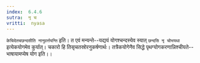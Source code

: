 ```yaml
---
index:  6.4.6
sutra:  नृ च
vritti:  nyasa
---
```


`केचिदेतचछन्दसीति नानुवर्त्तयन्ति` इति। त एवं मन्यन्ते--यद्ययं योगश्चन्दस्येव स्यात् `छन्दसि नृ चोभयथा` इत्येकयोगमेव कुर्यात्। चकारो हि तिसृचतस्रोरनुकर्षणार्थः। तत्रैकयोगेनैव सिद्धे पृथग्योगकरणान्निश्चीयते--भाषायामप्येष योग इति।।

